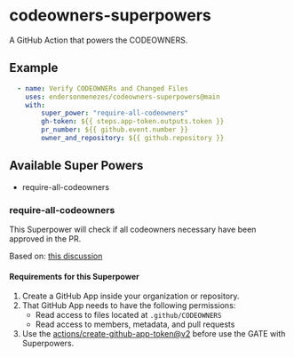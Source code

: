# codeowners-superpowers
A GitHub Action that powers the CODEOWNERS.

## Example

```yaml
  - name: Verify CODEOWNERs and Changed Files
    uses: endersonmenezes/codeowners-superpowers@main
    with:
        super_power: "require-all-codeowners"
        gh-token: ${{ steps.app-token.outputs.token }}
        pr_number: ${{ github.event.number }}
        owner_and_repository: ${{ github.repository }}
```

## Available Super Powers

- require-all-codeowners

### require-all-codeowners

This Superpower will check if all codeowners necessary have been approved in the PR. 

Based on: [this discussion](https://github.com/isaacs/github/issues/1205)

#### Requirements for this Superpower

1. Create a GitHub App inside your organization or repository.
2. That GitHub App needs to have the following permissions:
    - Read access to files located at `.github/CODEOWNERS`
    - Read access to members, metadata, and pull requests
3. Use the [actions/create-github-app-token@v2](https://github.com/actions/create-github-app-token) before use the GATE with Superpowers.
